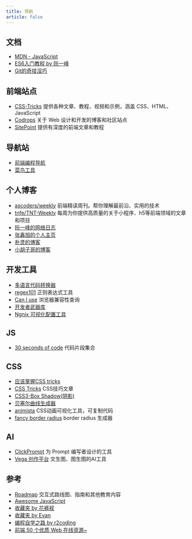 ```yaml
---
title: 导航
article: false
---
```


## 文档

- [MDN - JavaScript](https://developer.mozilla.org/zh-CN/docs/Web/JavaScript)
- [ES6入门教程 by 阮一峰](https://es6.ruanyifeng.com/)
- [Git的奇技淫巧](https://github.com/521xueweihan/git-tips)

## 前端站点

- [CSS-Tricks](https://css-tricks.com/) 提供各种文章、教程、视频和示例，涵盖 CSS、HTML、JavaScript
- [Codrops](https://tympanus.net/codrops/) 关于 Web 设计和开发的博客和社区站点
- [SitePoint](https://www.sitepoint.com/) 提供有深度的前端文章和教程

## 导航站

- [前端编程导航](https://nav.daijl.cn/)
- [菜鸟工具](https://c.runoob.com/)

## 个人博客

- [ascoders/weekly](https://github.com/ascoders/weekly) 前端精读周刊。帮你理解最前沿、实用的技术
- [tnfe/TNT-Weekly](https://github.com/tnfe/TNT-Weekly) 每周为你提供高质量的关于小程序、h5等前端领域的文章和项目
- [阮一峰的网络日志](http://www.ruanyifeng.com/blog/)
- [张鑫旭的个人主页](https://www.zhangxinxu.com/wordpress/)
- [朴灵的博客](https://www.barretlee.com/entry/)
- [小胡子哥的博客](https://www.barretlee.com/entry/)

## 开发工具

- [多语言代码转换器](https://transform.tools/)
- [regex101](https://regex101.com/) 正则表达式工具
- [Can I use](https://caniuse.com/) 浏览器兼容性查询
- [开发者武器库](https://devtool.tech/)
- [Ngnix 可视化配置工具](https://www.digitalocean.com/community/tools/nginx?global.app.lang=zhCN)

## JS

- [30 seconds of code](https://www.30secondsofcode.org/) 代码片段集合

## CSS

- [应该掌握CSS tricks](https://lhammer.cn/You-need-to-know-css/#/zh-cn/)
- [CSS Tricks](https://css-tricks.com) CSS技巧文章
- [CSS3-Box Shadow(阴影)](https://neumorphism.io)
- [贝塞尔曲线生成器](https://cubic-bezier.com/)
- [animista](https://animista.net/) CSS动画可视化工具，可复制代码
- [fancy border radius](https://9elements.github.io/fancy-border-radius/) border radius 生成器

## AI

- [ClickPrompt](https://www.clickprompt.org/zh-CN/) 为 Prompt 编写者设计的工具
- [Vega 创作平台](https://rightbrain.art/text2Image) 文生图、图生图的AI工具

## 参考

- [Roadmap](https://roadmap.sh/) 交互式路线图、指南和其他教育内容
- [Awesome JavaScript](https://github.com/sorrycc/awesome-javascript)
- [收藏夹 by 花裤衩](https://panjiachen.github.io/awesome-bookmarks/repository/)
- [收藏夹 by Evan](https://xugaoyi.com/pages/beb6c0bd8a66cea6)
- [编程自学之路 by r2coding](https://www.r2coding.com/#/README)
- [前端 50 个优质 Web 在线资源~](https://juejin.cn/post/7030572979868139551)
